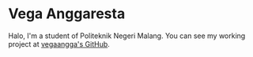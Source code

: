 # Vega Anggaresta

Halo, I'm a student of Politeknik Negeri Malang. You can see my working project at
[vegaangga's GitHub](https://github.com/vegaangga).
